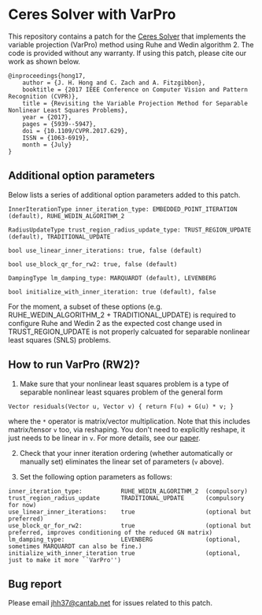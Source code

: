 # Ceres Solver with VarPro
This repository contains a patch for the [Ceres Solver](http://ceres-solver.org/) that implements the variable projection (VarPro) method using Ruhe and Wedin algorithm 2. The code is provided without any warranty. If using this patch, please cite our work as shown below.
```
@inproceedings{hong17, 
    author = {J. H. Hong and C. Zach and A. Fitzgibbon}, 
    booktitle = {2017 IEEE Conference on Computer Vision and Pattern Recognition (CVPR)}, 
    title = {Revisiting the Variable Projection Method for Separable Nonlinear Least Squares Problems}, 
    year = {2017}, 
    pages = {5939--5947}, 
    doi = {10.1109/CVPR.2017.629}, 
    ISSN = {1063-6919}, 
    month = {July}
}
```

## Additional option parameters
Below lists a series of additional option parameters added to this patch.
```
InnerIterationType inner_iteration_type: EMBEDDED_POINT_ITERATION (default), RUHE_WEDIN_ALGORITHM_2
```
```
RadiusUpdateType trust_region_radius_update_type: TRUST_REGION_UPDATE (default), TRADITIONAL_UPDATE
```
```
bool use_linear_inner_iterations: true, false (default)
```
```
bool use_block_qr_for_rw2: true, false (default)
```
```
DampingType lm_damping_type: MARQUARDT (default), LEVENBERG
```
```
bool initialize_with_inner_iteration: true (default), false
```

For the moment, a subset of these options (e.g. RUHE_WEDIN_ALGORITHM_2 + TRADITIONAL_UPDATE) is required to configure Ruhe and Wedin 2 as the expected cost change used in TRUST_REGION_UPDATE is not properly calcuated for separable nonlinear least squares (SNLS) problems.

## How to run VarPro (RW2)?
1. Make sure that your nonlinear least squares problem is a type of separable nonlinear least squares problem of the general form
```
Vector residuals(Vector u, Vector v) { return F(u) + G(u) * v; } 
```
where the `*` operator is matrix/vector multiplication.  Note that this includes matrix/tensor `v` too, via reshaping.  You don't need to explicitly reshape, it just needs to be linear in `v`.
For more details, see our [paper](https://pdfs.semanticscholar.org/43b4/f13b2beb3d224d8e8a1b67f0192ccf014ee8.pdf).

2. Check that your inner iteration ordering (whether automatically or manually set) eliminates the linear set of parameters (`v` above).

3. Set the following option parameters as follows:

```
inner_iteration_type:           RUHE_WEDIN_ALGORITHM_2  (compulsory)
trust_region_radius_update      TRADITIONAL_UPDATE      (compulsory for now)
use_linear_inner_iterations:    true                    (optional but preferred)
use_block_qr_for_rw2:           true                    (optional but preferred, improves conditioning of the reduced GN matrix)
lm_damping_type:                LEVENBERG               (optional, sometimes MARQUARDT can also be fine.)
initialize_with_inner_iteration true                    (optional, just to make it more ``VarPro'')

```

## Bug report
Please email jhh37@cantab.net for issues related to this patch.
